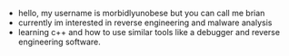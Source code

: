 - hello, my username is morbidlyunobese but you can call me brian
- currently im interested in reverse engineering and malware analysis
- learning c++ and how to use similar tools like a debugger and reverse engineering software.


<!---
morbidlyunobese/morbidlyunobese is a ✨ special ✨ repository because its `README.md` (this file) appears on your GitHub profile.
You can click the Preview link to take a look at your changes.
--->
